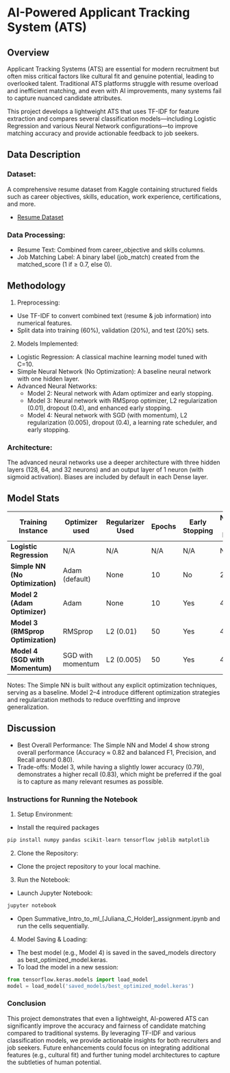# AI-Powered Applicant Tracking System (ATS)
## Overview
Applicant Tracking Systems (ATS) are essential for modern recruitment but often miss critical factors like cultural fit and genuine potential, leading to overlooked talent. Traditional ATS platforms struggle with resume overload and inefficient matching, and even with AI improvements, many systems fail to capture nuanced candidate attributes.

This project develops a lightweight ATS that uses TF-IDF for feature extraction and compares several classification models—including Logistic Regression and various Neural Network configurations—to improve matching accuracy and provide actionable feedback to job seekers.

## Data Description
### Dataset:
A comprehensive resume dataset from Kaggle containing structured fields such as career objectives, skills, education, work experience, certifications, and more.
- [Resume Dataset](https://www.kaggle.com/datasets/saugataroyarghya/resume-dataset/data)

### Data Processing:

- Resume Text: Combined from career_objective and skills columns.
- Job Matching Label: A binary label (job_match) created from the matched_score (1 if ≥ 0.7, else 0).


## Methodology
1. Preprocessing:
- Use TF-IDF to convert combined text (resume & job information) into numerical features.
- Split data into training (60%), validation (20%), and test (20%) sets.
  
2. Models Implemented:
- Logistic Regression: A classical machine learning model tuned with C=10.
- Simple Neural Network (No Optimization): A baseline neural network with one hidden layer.
- Advanced Neural Networks:
   - Model 2: Neural network with Adam optimizer and early stopping.
   - Model 3: Neural network with RMSprop optimizer, L2 regularization (0.01), dropout (0.4), and enhanced early stopping.
   - Model 4: Neural network with SGD (with momentum), L2 regularization (0.005), dropout (0.4), a learning rate scheduler, and early stopping.

### Architecture:
The advanced neural networks use a deeper architecture with three hidden layers (128, 64, and 32 neurons) and an output layer of 1 neuron (with sigmoid activation). Biases are included by default in each Dense layer.

## Model Stats

| Training Instance               | Optimizer used           | Regularizer Used  | Epochs | Early Stopping | Number of Layers | Learning Rate | Accuracy | F1 Score | Precision | Recall | Loss | Total +ve Predictions |
|---------------------------------|--------------------------|-------------------|--------|----------------|------------------|---------------|----------|----------|-----------|--------|------|-----------------------|
| **Logistic Regression**         | N/A                      | N/A               | N/A    | N/A            | N/A              | N/A           | 0.77     | 0.75     | 0.75      | 0.75   | N/A  | 889                   |
| **Simple NN (No Optimization)** | Adam (default)           | None              | 10     | No             | 2                | ~0.001        | 0.82     | 0.81     | 0.80      | 0.81   | N/A  | 901                   |
| **Model 2 (Adam Optimizer)**    | Adam                     | None              | 10     | Yes            | 4                | 0.01          | 0.81     | 0.80     | 0.80      | 0.80   | N/A  | 889                   |
| **Model 3 (RMSprop Optimization)** | RMSprop               | L2 (0.01)         | 50     | Yes            | 4                | 0.001         | 0.79     | 0.78     | 0.75      | 0.83   | N/A  | 986                   |
| **Model 4 (SGD with Momentum)** | SGD with momentum        | L2 (0.005)        | 50     | Yes            | 4                | 0.01          | 0.82     | 0.81     | 0.80      | 0.81   | N/A  | 907                   |

Notes:
The Simple NN is built without any explicit optimization techniques, serving as a baseline.
Model 2–4 introduce different optimization strategies and regularization methods to reduce overfitting and improve generalization.

## Discussion
- Best Overall Performance:
  The Simple NN and Model 4 show strong overall performance (Accuracy ≈ 0.82 and balanced F1, Precision, and Recall around 0.80).
- Trade-offs:
  Model 3, while having a slightly lower accuracy (0.79), demonstrates a higher recall (0.83), which might be preferred if the goal is to capture as many relevant resumes as possible.

### Instructions for Running the Notebook
1. Setup Environment:
- Install the required packages
```python
pip install numpy pandas scikit-learn tensorflow joblib matplotlib
```
2. Clone the Repository:
- Clone the project repository to your local machine.
  
3. Run the Notebook:
- Launch Jupyter Notebook:
```python
jupyter notebook
```
- Open Summative_Intro_to_ml_[Juliana_C_Holder]_assignment.ipynb and run the cells sequentially.
  
4. Model Saving & Loading:
- The best model (e.g., Model 4) is saved in the saved_models directory as best_optimized_model.keras.
- To load the model in a new session:
```python
from tensorflow.keras.models import load_model
model = load_model('saved_models/best_optimized_model.keras')
```
### Conclusion
This project demonstrates that even a lightweight, AI-powered ATS can significantly improve the accuracy and fairness of candidate matching compared to traditional systems. By leveraging TF-IDF and various classification models, we provide actionable insights for both recruiters and job seekers. Future enhancements could focus on integrating additional features (e.g., cultural fit) and further tuning model architectures to capture the subtleties of human potential.


